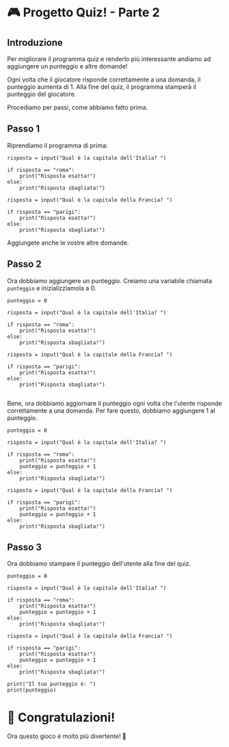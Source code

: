 # 🎮 Progetto Quiz! - Parte 2

## Introduzione

Per migliorare il programma quiz e renderlo più interessante andiamo ad aggiungere un punteggio e altre domande!

Ogni volta che il giocatore risponde correttamente a una domanda, il punteggio aumenta di 1. Alla fine del quiz, il
programma stamperà il punteggio del giocatore.

Procediamo per passi, come abbiamo fatto prima.

## Passo 1

Riprendiamo il programma di prima:

```python:line-numbers
risposta = input("Qual è la capitale dell'Italia? ")

if risposta == "roma":
    print("Risposta esatta!")
else:
    print("Risposta sbagliata!")

risposta = input("Qual è la capitale della Francia? ")

if risposta == "parigi":
    print("Risposta esatta!")
else:
    print("Risposta sbagliata!")
```

Aggiungete anche le vostre altre domande.

## Passo 2

Ora dobbiamo aggiungere un punteggio. Creiamo una variabile chiamata `punteggio` e inizializziamola a 0.

```python:line-numbers {1}
punteggio = 0

risposta = input("Qual è la capitale dell'Italia? ")

if risposta == "roma":
    print("Risposta esatta!")
else:
    print("Risposta sbagliata!")

risposta = input("Qual è la capitale della Francia? ")

if risposta == "parigi":
    print("Risposta esatta!")
else:
    print("Risposta sbagliata!")
    
```

Bene, ora dobbiamo aggiornare il punteggio ogni volta che l'utente risponde correttamente a una domanda. Per fare
questo,
dobbiamo aggiungere 1 al punteggio.

```python:line-numbers {7,15}
punteggio = 0

risposta = input("Qual è la capitale dell'Italia? ")

if risposta == "roma":
    print("Risposta esatta!")
    punteggio = punteggio + 1
else:
    print("Risposta sbagliata!")

risposta = input("Qual è la capitale della Francia? ")

if risposta == "parigi":
    print("Risposta esatta!")
    punteggio = punteggio + 1
else:
    print("Risposta sbagliata!")
```

## Passo 3

Ora dobbiamo stampare il punteggio dell'utente alla fine del quiz.

```python:line-numbers {19}
punteggio = 0

risposta = input("Qual è la capitale dell'Italia? ")

if risposta == "roma":
    print("Risposta esatta!")
    punteggio = punteggio + 1
else:
    print("Risposta sbagliata!")

risposta = input("Qual è la capitale della Francia? ")

if risposta == "parigi":
    print("Risposta esatta!")
    punteggio = punteggio + 1
else:
    print("Risposta sbagliata!")

print("Il tuo punteggio è: ")
print(punteggio)

```

# 🎉 Congratulazioni!

Ora questo gioco è molto più divertente! 👏